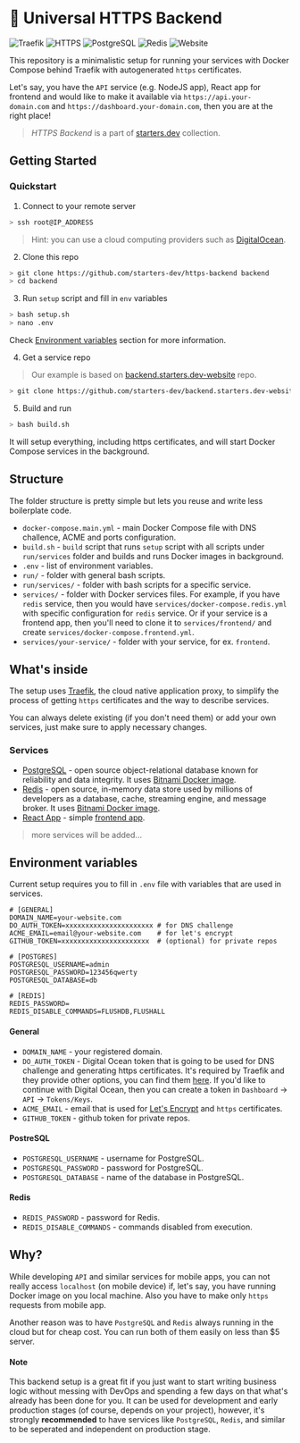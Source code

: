 # 🔐 Universal HTTPS Backend

![Traefik](https://img.shields.io/badge/Proxy-Traefik-skyblue)
![HTTPS](https://img.shields.io/badge/HTTPS-Configured-green)
![PostgreSQL](https://img.shields.io/badge/Database-PostgreSQL-blue)
![Redis](https://img.shields.io/badge/Cache-Redis-red)
![Website](https://img.shields.io/badge/Website-React%20App-blue)

This repository is a minimalistic setup for running your services with Docker Compose behind Traefik with autogenerated `https` certificates.

Let's say, you have the `API` service (e.g. NodeJS app), React app for frontend and would like to make it available via `https://api.your-domain.com` and `https://dashboard.your-domain.com`, then you are at the right place!

> _HTTPS Backend_ is a part of [starters.dev](https://github.com/starters-dev) collection.

## Getting Started

### Quickstart

1. Connect to your remote server

```bash
> ssh root@IP_ADDRESS
```

> Hint: you can use a cloud computing providers such as [DigitalOcean](https://digitalocean.com).

2. Clone this repo

```bash
> git clone https://github.com/starters-dev/https-backend backend
> cd backend
```

3. Run `setup` script and fill in `env` variables

```bash
> bash setup.sh
> nano .env
```

Check [Environment variables](#environment-variables) section for more information.

4. Get a service repo

> Our example is based on [backend.starters.dev-website](https://github.com/starters-dev/backend.starters.dev-website) repo.

```bash
> git clone https://github.com/starters-dev/backend.starters.dev-website services/frontend
```

5. Build and run

```bash
> bash build.sh
```

It will setup everything, including https certificates, and will start Docker Compose services in the background.

## Structure

The folder structure is pretty simple but lets you reuse and write less boilerplate code.

- `docker-compose.main.yml` - main Docker Compose file with DNS challence, ACME and ports configuration.
- `build.sh` - `build` script that runs `setup` script with all scripts under `run/services` folder and builds and runs Docker images in background.
- `.env` - list of environment variables.
- `run/` - folder with general bash scripts.
- `run/services/` - folder with bash scripts for a specific service.
- `services/` - folder with Docker services files. For example, if you have `redis` service, then you would have `services/docker-compose.redis.yml` with specific configuration for `redis` service. Or if your service is a frontend app, then you'll need to clone it to `services/frontend/` and create `services/docker-compose.frontend.yml`.
- `services/your-service/` - folder with your service, for ex. `frontend`.

## What's inside

The setup uses [Traefik](https://github.com/traefik/traefik), the cloud native application proxy, to simplify the process of getting `https` certificates and the way to describe services.

You can always delete existing (if you don't need them) or add your own services, just make sure to apply necessary changes.

### Services

- [PostgreSQL](https://www.postgresql.org) - open source object-relational database known for reliability and data integrity. It uses [Bitnami Docker image](https://hub.docker.com/r/bitnami/postgresql).
- [Redis](https://redis.io) - open source, in-memory data store used by millions of developers as a database, cache, streaming engine, and message broker. It uses [Bitnami Docker image](https://hub.docker.com/r/bitnami/redis).
- [React App](https://backend.starters.dev) - simple [frontend app](https://github.com/starters-dev/backend.starters.dev-website).

> more services will be added...

## Environment variables

Current setup requires you to fill in `.env` file with variables that are used in services.

```
# [GENERAL]
DOMAIN_NAME=your-website.com
DO_AUTH_TOKEN=xxxxxxxxxxxxxxxxxxxxxx # for DNS challenge
ACME_EMAIL=email@your-website.com    # for let's encrypt
GITHUB_TOKEN=xxxxxxxxxxxxxxxxxxxxxx  # (optional) for private repos

# [POSTGRES]
POSTGRESQL_USERNAME=admin
POSTGRESQL_PASSWORD=123456qwerty
POSTGRESQL_DATABASE=db

# [REDIS]
REDIS_PASSWORD=
REDIS_DISABLE_COMMANDS=FLUSHDB,FLUSHALL
```

#### General

- `DOMAIN_NAME` - your registered domain.
- `DO_AUTH_TOKEN` - Digital Ocean token that is going to be used for DNS challenge and generating https certificates. It's required by Traefik and they provide other options, you can find them [here](https://doc.traefik.io/traefik/https/acme/#providers). If you'd like to continue with Digital Ocean, then you can create a token in `Dashboard` -> `API` -> `Tokens/Keys`.
- `ACME_EMAIL` - email that is used for [Let's Encrypt](https://letsencrypt.org) and `https` certificates.
- `GITHUB_TOKEN` - github token for private repos.

#### PostreSQL

- `POSTGRESQL_USERNAME` - username for PostgreSQL.
- `POSTGRESQL_PASSWORD` - password for PostgreSQL.
- `POSTGRESQL_DATABASE` - name of the database in PostgreSQL.

#### Redis

- `REDIS_PASSWORD` - password for Redis.
- `REDIS_DISABLE_COMMANDS` - commands disabled from execution.

## Why?

While developing `API` and similar services for mobile apps, you can not really access `localhost` (on mobile device) if, let's say, you have running Docker image on you local machine. Also you have to make only `https` requests from mobile app.

Another reason was to have `PostgreSQL` and `Redis` always running in the cloud but for cheap cost. You can run both of them easily on less than $5 server.

#### Note

This backend setup is a great fit if you just want to start writing business logic without messing with DevOps and spending a few days on that what's already has been done for you. It can be used for development and early production stages (of course, depends on your project), however, it's strongly **recommended** to have services like `PostgreSQL`, `Redis`, and similar to be seperated and independent on production stage.
